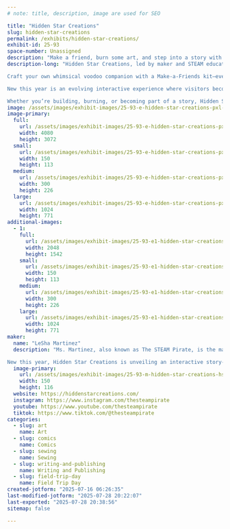 ```yaml
---
# note: title, description, image are used for SEO

title: "Hidden Star Creations"
slug: hidden-star-creations
permalink: /exhibits/hidden-star-creations/
exhibit-id: 25-93
space-number: Unassigned
description: "Make a friend, burn some art, and step into a story with Hidden Star Creations."
description-long: "Hidden Star Creations, led by maker and STEAM educator Ms. Martinez (aka The STEAM Pirate), is where storytelling and hands-on creativity collide. Guests are invited to dive into immersive, maker-focused experiences that blend art, fantasy, and personal expression.

Craft your own whimsical voodoo companion with a Make-a-Friends kit—everything you need to sew a tiny creature of your own in a take-home jar. Feel the heat with Fire Art, where you’ll use real fire to create unique-burned  designs that are safe, striking, and 100% yours.

New this year is an evolving interactive experience where visitors become part of an original fantasy series—shaping lore, making choices, and stepping into a world where their imagination writes the next chapter.

Whether you’re building, burning, or becoming part of a story, Hidden Star Creations delivers creative mischief and magical memories for makers of all ages."
image: /assets/images/exhibit-images/25-93-e-hidden-star-creations-pxl-20250712-131845239-300x226.jpg
image-primary: 
  full:
    url: /assets/images/exhibit-images/25-93-e-hidden-star-creations-pxl-20250712-131845239-full.jpg
    width: 4080
    height: 3072
  small:
    url: /assets/images/exhibit-images/25-93-e-hidden-star-creations-pxl-20250712-131845239-150x113.jpg
    width: 150
    height: 113
  medium:
    url: /assets/images/exhibit-images/25-93-e-hidden-star-creations-pxl-20250712-131845239-300x226.jpg
    width: 300
    height: 226
  large:
    url: /assets/images/exhibit-images/25-93-e-hidden-star-creations-pxl-20250712-131845239-1024x771.jpg
    width: 1024
    height: 771
additional-images: 
  - 1:
    full:
      url: /assets/images/exhibit-images/25-93-e1-hidden-star-creations-8568753725594815803-full.jpg
      width: 2048
      height: 1542
    small:
      url: /assets/images/exhibit-images/25-93-e1-hidden-star-creations-8568753725594815803-150x113.jpg
      width: 150
      height: 113
    medium:
      url: /assets/images/exhibit-images/25-93-e1-hidden-star-creations-8568753725594815803-300x226.jpg
      width: 300
      height: 226
    large:
      url: /assets/images/exhibit-images/25-93-e1-hidden-star-creations-8568753725594815803-1024x771.jpg
      width: 1024
      height: 771
maker: 
  name: "LeSha Martinez"
  description: "Ms. Martinez, also known as The STEAM Pirate, is the maker behind Hidden Star Creations—a fusion of storytelling, art, and self-expression inspired by over a decade of teaching STEAM and animation. Her booth invites guests to explore hands-on creativity with unique experiences like Make-a-Friends, a kit where makers assemble their own whimsical voodoo companion in a jar, and Fire Art, where guests create a one-of-a-kind piece of art using real fire to burn custom designs. (we handle the fire)

New this year, Hidden Star Creations is unveiling an interactive story-based adventure where guests become part of a living fantasy world and help shape its lore. Whether you're crafting, burning, or storytelling, every experience is designed to spark imagination and leave you with something magical to take home."
  image-primary:
    url: /assets/images/exhibit-images/25-93-m-hidden-star-creations-hsg-logo-1-150x116.jpg
    width: 150
    height: 116
  website: https://hiddenstarcreations.com/
  instagram: https://www.instagram.com/thesteampirate
  youtube: https://www.youtube.com/thesteampirate
  tiktok: https://www.tiktok.com/@thesteampirate
categories: 
  - slug: art
    name: Art
  - slug: comics
    name: Comics
  - slug: sewing
    name: Sewing
  - slug: writing-and-publishing
    name: Writing and Publishing
  - slug: field-trip-day
    name: Field Trip Day
created-jotform: "2025-07-16 06:26:35"
last-modified-jotform: "2025-07-28 20:22:07"
last-exported: "2025-07-28 20:38:56"
sitemap: false

---
```

